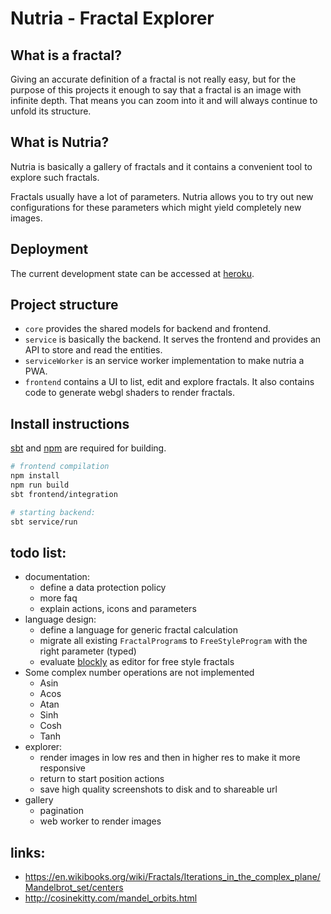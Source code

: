 # Nutria - Fractal Explorer
## What is a fractal?
Giving an accurate definition of a fractal is not really easy, but for the purpose of this projects it enough to say that a fractal is an image with infinite depth.
That means you can zoom into it and will always continue to unfold its structure.

## What is Nutria?
Nutria is basically a gallery of fractals and it contains a convenient tool to explore such fractals.

Fractals usually have a lot of parameters. Nutria allows you to try out new configurations for these parameters which might yield completely new images.

## Deployment

The current development state can be accessed at [heroku](http://nutria-explorer.herokuapp.com).

## Project structure
- `core` provides the shared models for backend and frontend.
- `service` is basically the backend. It serves the frontend and provides an API to store and read the entities.
- `serviceWorker` is an service worker implementation to make nutria a PWA.
- `frontend` contains a UI to list, edit and explore fractals. 
It also contains code to generate webgl shaders to render fractals.

## Install instructions
[sbt](http://www.scala-sbt.org/) and [npm](https://www.npmjs.com/) are required for building.

```bash
# frontend compilation
npm install
npm run build
sbt frontend/integration

# starting backend:
sbt service/run
```

## todo list:
 - documentation:
    - define a data protection policy
    - more faq
    - explain actions, icons and parameters
 - language design:
    - define a language for generic fractal calculation
    - migrate all existing `FractalProgram`s to `FreeStyleProgram` with the right parameter (typed)
    - evaluate [blockly](https://developers.google.com/blockly) as editor for free style fractals
 - Some complex number operations are not implemented
    - Asin
    - Acos
    - Atan
    - Sinh
    - Cosh
    - Tanh
 - explorer:
    - render images in low res and then in higher res to make it more responsive
    - return to start position actions
    - save high quality screenshots to disk and to shareable url
 - gallery
    - pagination
    - web worker to render images

## links:
- https://en.wikibooks.org/wiki/Fractals/Iterations_in_the_complex_plane/Mandelbrot_set/centers
- http://cosinekitty.com/mandel_orbits.html
